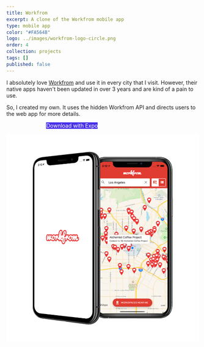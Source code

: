 ```yaml
---
title: Workfrom
excerpt: A clone of the Workfrom mobile app
type: mobile app
color: "#FA564B"
logo: ../images/workfrom-logo-circle.png
order: 4
collection: projects
tags: []
published: false
---
```


I absolutely love [Workfrom](https://workfrom.co/) and use it in every city that I visit. However, their native apps haven't been updated in over 3 years and are kind of a pain to use.

So, I created my own. It uses the hidden Workfrom API and directs users to the web app for more details.

<div class="flex items-center justify-center mb-16">
    <a href="https://github.com/jaydenwindle/workfrom-clone" target="_blank" rel="noreferrer" style="color: #fff; text-decoration: none" class="bg-gray-900 hover:bg-gray-800 hover:shadow-lg text-white font-bold py-2 px-4 rounded flex flex-row">
        View on Github
    </a>
    <a href="https://expo.io/@jaydenwindle/workfrom-clone" target="_blank" rel="noreferrer" style="background-color: #4630EB; color: #fff; text-decoration: none" class="hover:bg-gray-800 hover:shadow-lg text-white font-bold py-2 px-4 rounded flex flex-row ml-4">
        Download with Expo
    </a>
</div>

![Screenshot](../images/workfrom-demo.png)

